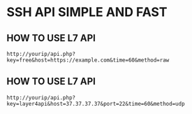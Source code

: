 # SSH API SIMPLE AND FAST

## HOW TO USE L7 API
```http://yourip/api.php?key=free&host=https://example.com&time=60&method=raw```

## HOW TO USE L7 API
```http://yourip/api.php?key=layer4api&host=37.37.37.37&port=22&time=60&method=udp```
